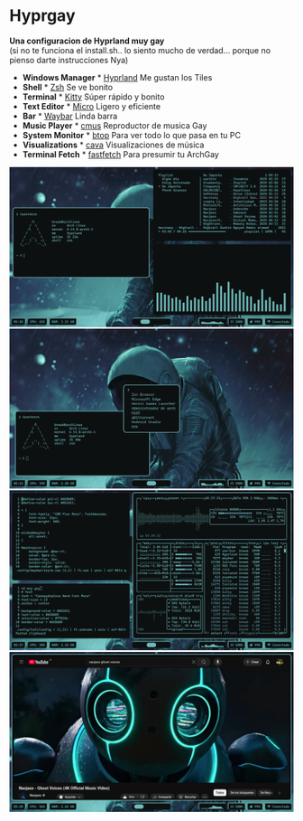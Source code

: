 # Hyprgay
**Una configuracion de Hyprland muy gay**
<br>
(si no te funciona el install.sh.. lo siento mucho de verdad...
porque no pienso darte instrucciones Nya)

* **Windows Manager** * [Hyprland](https://hyprland.org) Me gustan los Tiles
* **Shell** * [Zsh](https://www.zsh.org/) Se ve bonito
* **Terminal** * [Kitty](https://sw.kovidgoyal.net/kitty/) Súper rápido y bonito
* **Text Editor** * [Micro](https://micro-editor.github.io/) Ligero y eficiente
* **Bar** * [Waybar](https://github.com/Alexays/Waybar) Linda barra
* **Music Player** * [cmus](https://cmus.github.io/) Reproductor de musica Gay
* **System Monitor** * [btop](https://github.com/aristocratos/btop) Para ver todo lo que pasa en tu PC
* **Visualizations** * [cava](https://github.com/karlstav/cava) Visualizaciones de música
* **Terminal Fetch** * [fastfetch](https://github.com/dylanaraps/fastfetch) Para presumir tu ArchGay

![Cap1](assets/cap1.png)  
![Cap2](assets/cap2.png)  
![Cap3](assets/cap3.png)  
![Cap4](assets/cap4.png)
